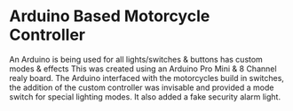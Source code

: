 # Arduino Based Motorcycle Controller
An Arduino is being used for all lights/switches &amp; buttons has custom modes &amp; effects
This was created using an Arduino Pro Mini & 8 Channel realy board.
The Arduino interfaced with the motorcycles build in switches, the addition of the custom controller was invisable and provided a mode switch for special lighting modes.
It also added a fake security alarm light.
